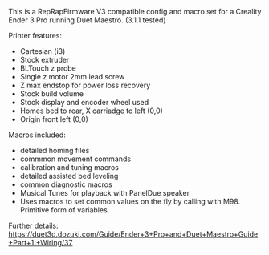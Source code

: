 This is a RepRapFirmware V3 compatible config and macro set for a Creality Ender 3 Pro running Duet Maestro. (3.1.1 tested)

Printer features:
- Cartesian (i3)
- Stock extruder
- BLTouch z probe
- Single z motor 2mm lead screw
- Z max endstop for power loss recovery
- Stock build volume
- Stock display and encoder wheel used
- Homes bed to rear, X carriadge to left (0,0)
- Origin front left (0,0)

Macros included:
- detailed homing files
- commmon movement commands
- calibration and tuning macros
- detailed assisted bed leveling
- common diagnostic macros
- Musical Tunes for playback with PanelDue speaker
- Uses macros to set common values on the fly by calling with M98. Primitive form of variables.

Further details: https://duet3d.dozuki.com/Guide/Ender+3+Pro+and+Duet+Maestro+Guide+Part+1:+Wiring/37
